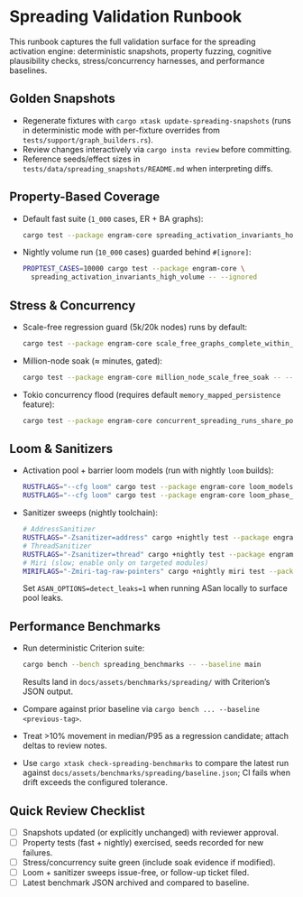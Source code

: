 # Spreading Validation Runbook

This runbook captures the full validation surface for the spreading activation engine: deterministic snapshots, property fuzzing, cognitive plausibility checks, stress/concurrency harnesses, and performance baselines.

## Golden Snapshots

- Regenerate fixtures with `cargo xtask update-spreading-snapshots` (runs in deterministic mode with per-fixture overrides from `tests/support/graph_builders.rs`).
- Review changes interactively via `cargo insta review` before committing.
- Reference seeds/effect sizes in `tests/data/spreading_snapshots/README.md` when interpreting diffs.

## Property-Based Coverage

- Default fast suite (`1_000` cases, ER + BA graphs):

  ```bash
  cargo test --package engram-core spreading_activation_invariants_hold
  ```

- Nightly volume run (`10_000` cases) guarded behind `#[ignore]`:

  ```bash
  PROPTEST_CASES=10000 cargo test --package engram-core \
    spreading_activation_invariants_high_volume -- --ignored
  ```

## Stress & Concurrency

- Scale-free regression guard (5k/20k nodes) runs by default:

  ```bash
  cargo test --package engram-core scale_free_graphs_complete_within_budget
  ```

- Million-node soak (≈ minutes, gated):

  ```bash
  cargo test --package engram-core million_node_scale_free_soak -- --ignored
  ```

- Tokio concurrency flood (requires default `memory_mapped_persistence` feature):

  ```bash
  cargo test --package engram-core concurrent_spreading_runs_share_pools_safely
  ```

## Loom & Sanitizers

- Activation pool + barrier loom models (run with nightly `loom` builds):

  ```bash
  RUSTFLAGS="--cfg loom" cargo test --package engram-core loom_models::activation_pool_reclaims_records_across_interleavings
  RUSTFLAGS="--cfg loom" cargo test --package engram-core loom_phase_barrier_resets_without_deadlock
  ```

- Sanitizer sweeps (nightly toolchain):

  ```bash
  # AddressSanitizer
  RUSTFLAGS="-Zsanitizer=address" cargo +nightly test --package engram-core
  # ThreadSanitizer
  RUSTFLAGS="-Zsanitizer=thread" cargo +nightly test --package engram-core
  # Miri (slow; enable only on targeted modules)
  MIRIFLAGS="-Zmiri-tag-raw-pointers" cargo +nightly miri test --package engram-core
  ```

  Set `ASAN_OPTIONS=detect_leaks=1` when running ASan locally to surface pool leaks.

## Performance Benchmarks

- Run deterministic Criterion suite:

  ```bash
  cargo bench --bench spreading_benchmarks -- --baseline main
  ```

  Results land in `docs/assets/benchmarks/spreading/` with Criterion’s JSON output.
- Compare against prior baseline via `cargo bench ... --baseline <previous-tag>`.
- Treat >10% movement in median/P95 as a regression candidate; attach deltas to review notes.
- Use `cargo xtask check-spreading-benchmarks` to compare the latest run against `docs/assets/benchmarks/spreading/baseline.json`; CI fails when drift exceeds the configured tolerance.

## Quick Review Checklist

- [ ] Snapshots updated (or explicitly unchanged) with reviewer approval.
- [ ] Property tests (fast + nightly) exercised, seeds recorded for new failures.
- [ ] Stress/concurrency suite green (include soak evidence if modified).
- [ ] Loom + sanitizer sweeps issue-free, or follow-up ticket filed.
- [ ] Latest benchmark JSON archived and compared to baseline.
